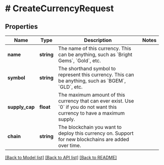 # # CreateCurrencyRequest

## Properties

Name | Type | Description | Notes
------------ | ------------- | ------------- | -------------
**name** | **string** | The name of this currency. This can be anything, such as &#x60;Bright Gems&#x60;, &#x60;Gold&#x60;, etc. |
**symbol** | **string** | The shorthand symbol to represent this currency. This can be anything, such as &#x60;BGEM&#x60;, &#x60;GLD&#x60;, etc. |
**supply_cap** | **float** | The maximum amount of this currency that can ever exist. Use &#x60;0&#x60; if you do not want this currency to have a maximum supply. |
**chain** | **string** | The blockchain you want to deploy this currency on. Support for new blockchains are added over time. |

[[Back to Model list]](../../README.md#models) [[Back to API list]](../../README.md#endpoints) [[Back to README]](../../README.md)

